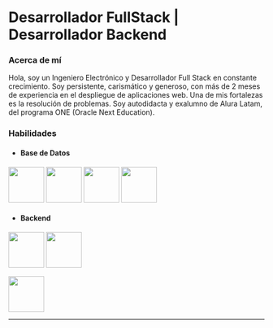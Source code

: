 # Desarrollador FullStack | Desarrollador Backend

### Acerca de mí

Hola, soy un Ingeniero Electrónico y Desarrollador Full Stack en constante crecimiento. Soy persistente, carismático y generoso, con más de 2 meses de experiencia en el despliegue de aplicaciones web. Una de mis fortalezas es la resolución de problemas. Soy autodidacta y exalumno de Alura Latam, del programa ONE (Oracle Next Education).

### Habilidades

* #### **Base de Datos**


[<img src="https://www.postgresql.org/media/img/about/press/elephant.png" height="70">][pagePostgreSQL]
[<img src="https://download.logo.wine/logo/MySQL/MySQL-Logo.wine.png" height="70">][pageMySQL]
[<img src="https://d1.awsstatic.com/logos/partners/MariaDB_Logo.d8a208f0a889a8f0f0551b8391a065ea79c54f3a.png" height="70">][pageMariaDB]
[<img src="https://webimages.mongodb.com/_com_assets/cms/kuyjf3vea2hg34taa-horizontal_default_slate_blue.svg?auto=format%252Ccompress" height="70">][pageMongoDB]

* #### **Backend**


[<img src="https://1000logos.net/wp-content/uploads/2020/09/Java-Logo.png" height="70">][pageJava]
[<img src="https://www.armadilloamarillo.com/wp-content/uploads/spring-boot-ok.png" height="70">][pageSpringBoot]

[<img src="https://nodejs.org/static/images/logo.svg" height="70">][pageNodeJS]




-----------------------------------------------------------------------


<!--
**fernalp/fernalp** is a ✨ _special_ ✨ repository because its `README.md` (this file) appears on your GitHub profile.

Here are some ideas to get you started:

- 🔭 I’m currently working on ...
- 🌱 I’m currently learning ...
- 👯 I’m looking to collaborate on ...
- 🤔 I’m looking for help with ...
- 💬 Ask me about ...
- 📫 How to reach me: ...
- 😄 Pronouns: ...
- ⚡ Fun fact: ...
-->

[logoPostgre]: https://www.postgresql.org/media/img/about/press/elephant.png
[pagePostgreSQL]: https://www.postgresql.org/
[pageMySQL]: https://www.mysql.com/
[pageMariaDB]: https://mariadb.org/
[pageMongoDB]: https://www.mongodb.com/
[pageJava]: https://www.java.com
[pageSpringBoot]: https://spring.io/projects/spring-boot
[pageNodeJS]: https://nodejs.org/
